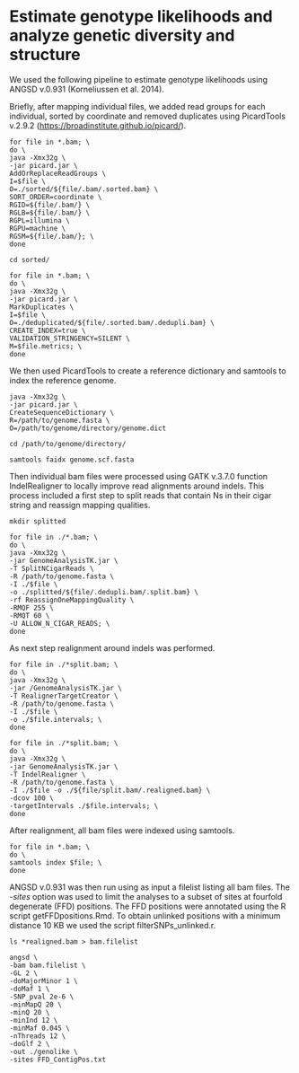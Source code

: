 
# Estimate genotype likelihoods and analyze genetic diversity and structure

We used the following pipeline to estimate genotype likelihoods using ANGSD v.0.931 (Korneliussen et al. 2014).

Briefly, after mapping individual files, we added read groups for each individual, sorted by coordinate and removed duplicates using PicardTools v.2.9.2 (https://broadinstitute.github.io/picard/). 
```
for file in *.bam; \
do \
java -Xmx32g \
-jar picard.jar \
AddOrReplaceReadGroups \
I=$file \
O=./sorted/${file/.bam/.sorted.bam} \
SORT_ORDER=coordinate \
RGID=${file/.bam/} \
RGLB=${file/.bam/} \
RGPL=illumina \
RGPU=machine \
RGSM=${file/.bam/}; \
done

cd sorted/

for file in *.bam; \
do \
java -Xmx32g \
-jar picard.jar \
MarkDuplicates \
I=$file \
O=./deduplicated/${file/.sorted.bam/.dedupli.bam} \
CREATE_INDEX=true \
VALIDATION_STRINGENCY=SILENT \
M=$file.metrics; \
done
```
We then used PicardTools to create a reference dictionary and samtools to index the reference genome.
```
java -Xmx32g \
-jar picard.jar \
CreateSequenceDictionary \
R=/path/to/genome.fasta \
O=/path/to/genome/directory/genome.dict

cd /path/to/genome/directory/

samtools faidx genome.scf.fasta 
```
Then individual bam files were processed using GATK v.3.7.0 function IndelRealigner to locally improve read alignments around indels. This process included a first step to split reads that contain Ns in their cigar string and reassign mapping qualities.
```
mkdir splitted

for file in ./*.bam; \
do \
java -Xmx32g \
-jar GenomeAnalysisTK.jar \
-T SplitNCigarReads \
-R /path/to/genome.fasta \
-I ./$file \
-o ./splitted/${file/.dedupli.bam/.split.bam} \
-rf ReassignOneMappingQuality \
-RMQF 255 \
-RMQT 60 \
-U ALLOW_N_CIGAR_READS; \
done
```
As next step realignment around indels was performed.
```
for file in ./*split.bam; \
do \
java -Xmx32g \
-jar /GenomeAnalysisTK.jar \
-T RealignerTargetCreator \
-R /path/to/genome.fasta \
-I ./$file \
-o ./$file.intervals; \
done

for file in ./*split.bam; \
do \
java -Xmx32g \
-jar GenomeAnalysisTK.jar \
-T IndelRealigner \
-R /path/to/genome.fasta \
-I ./$file -o ./${file/split.bam/.realigned.bam} \
-dcov 100 \
-targetIntervals ./$file.intervals; \
done
```
After realignment, all bam files were indexed using samtools.
```
for file in *.bam; \
do \
samtools index $file; \
done
```
ANGSD v.0.931 was then run using as input a filelist listing all bam files. The *-sites* option was used to limit the analyses to a subset of sites at fourfold degenerate (FFD) positions. The FFD positions were annotated using the R script getFFDpositions.Rmd. To obtain unlinked positions with a minimum distance 10 KB we used the script filterSNPs_unlinked.r.
```
ls *realigned.bam > bam.filelist

angsd \
-bam bam.filelist \
-GL 2 \
-doMajorMinor 1 \
-doMaf 1 \
-SNP_pval 2e-6 \
-minMapQ 20 \
-minQ 20 \
-minInd 12 \
-minMaf 0.045 \
-nThreads 12 \
-doGlf 2 \
-out ./genolike \
-sites FFD_ContigPos.txt
```
